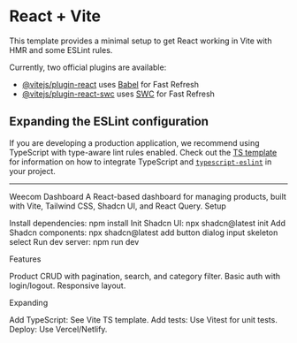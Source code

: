 # React + Vite

This template provides a minimal setup to get React working in Vite with HMR and some ESLint rules.

Currently, two official plugins are available:

- [@vitejs/plugin-react](https://github.com/vitejs/vite-plugin-react/blob/main/packages/plugin-react) uses [Babel](https://babeljs.io/) for Fast Refresh
- [@vitejs/plugin-react-swc](https://github.com/vitejs/vite-plugin-react/blob/main/packages/plugin-react-swc) uses [SWC](https://swc.rs/) for Fast Refresh

## Expanding the ESLint configuration

If you are developing a production application, we recommend using TypeScript with type-aware lint rules enabled. Check out the [TS template](https://github.com/vitejs/vite/tree/main/packages/create-vite/template-react-ts) for information on how to integrate TypeScript and [`typescript-eslint`](https://typescript-eslint.io) in your project.

---

Weecom Dashboard
A React-based dashboard for managing products, built with Vite, Tailwind CSS, Shadcn UI, and React Query.
Setup

Install dependencies: npm install
Init Shadcn UI: npx shadcn@latest init
Add Shadcn components: npx shadcn@latest add button dialog input skeleton select
Run dev server: npm run dev

Features

Product CRUD with pagination, search, and category filter.
Basic auth with login/logout.
Responsive layout.

Expanding

Add TypeScript: See Vite TS template.
Add tests: Use Vitest for unit tests.
Deploy: Use Vercel/Netlify.
